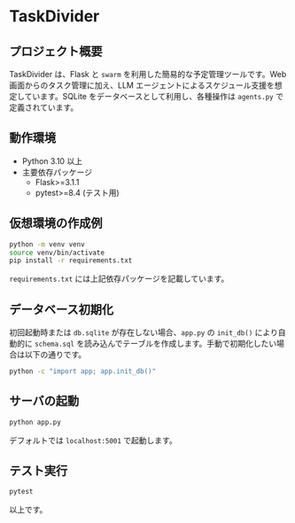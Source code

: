 # TaskDivider

## プロジェクト概要
TaskDivider は、Flask と `swarm` を利用した簡易的な予定管理ツールです。Web 画面からのタスク管理に加え、LLM エージェントによるスケジュール支援を想定しています。SQLite をデータベースとして利用し、各種操作は `agents.py` で定義されています。

## 動作環境
- Python 3.10 以上
- 主要依存パッケージ
  - Flask>=3.1.1
  - pytest>=8.4 (テスト用)

## 仮想環境の作成例
```bash
python -m venv venv
source venv/bin/activate
pip install -r requirements.txt
```

`requirements.txt` には上記依存パッケージを記載しています。

## データベース初期化
初回起動時または `db.sqlite` が存在しない場合、`app.py` の `init_db()` により自動的に `schema.sql` を読み込んでテーブルを作成します。手動で初期化したい場合は以下の通りです。

```bash
python -c "import app; app.init_db()"
```

## サーバの起動
```bash
python app.py
```
デフォルトでは `localhost:5001` で起動します。

## テスト実行
```bash
pytest
```

以上です。
